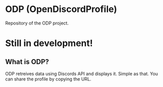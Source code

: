 # ODP (OpenDiscordProfile)
Repository of the ODP project. 
# Still in development!

## What is ODP?
ODP retreives data using Discords API and displays it. Simple as that.
You can share the profile by copying the URL. 